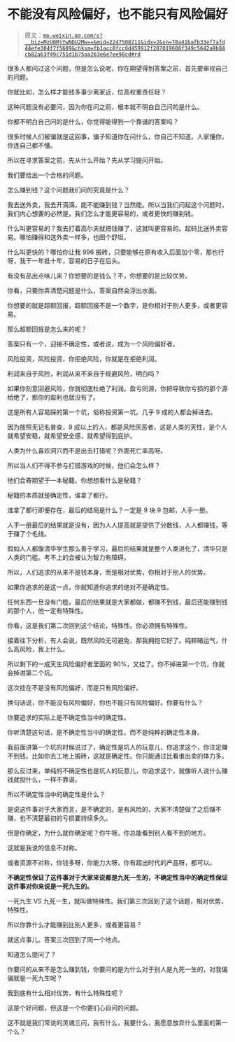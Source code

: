 # 不能没有风险偏好，也不能只有风险偏好

> 原文：[`mp.weixin.qq.com/s?__biz=MzU0MjYwNDU2Mw==&mid=2247508211&idx=2&sn=70a41bafb33ef7afd44efe304f7f5609&chksm=fb1acc8fcc6d459912f287019608f349c5642a9b84cb82a63f49c751d1b75aa263e6e7ee98cd#rd`](http://mp.weixin.qq.com/s?__biz=MzU0MjYwNDU2Mw==&mid=2247508211&idx=2&sn=70a41bafb33ef7afd44efe304f7f5609&chksm=fb1acc8fcc6d459912f287019608f349c5642a9b84cb82a63f49c751d1b75aa263e6e7ee98cd#rd)

很多人都问过这个问题，但是怎么说呢，你在期望得到答案之前，首先要审视自己的问题。

你就比如，怎么样才能钱多事少离家近，位高权重责任轻？

这种问题没有必要问，因为你在问之前，根本就不明白自己问的是什么。

你都不明白自己问的是什么，你觉得能得到一个靠谱的答案吗？

很多时候人们被骗就是这回事，骗子知道你在问什么，你自己不知道。人家懂你，你连自己都不懂。

所以在寻求答案之前，先从什么开始？先从学习提问开始。

我们要给出一个合格的问题。

怎么赚到钱？这个问题我们问的究竟是什么？

我去送外卖，我去开滴滴，能不能赚到钱？当然能。所以当我们问起这个问题时，我们内心想要的必然是，我们怎么才能更容易的，或者更快的赚到钱。

什么叫更容易的？我去打着高尔夫就把钱赚了，这就叫更容易的。起码比送外卖容易。哪怕赚得和送外卖一样多，也图个舒坦。

什么叫更快的？哪怕你让我 996 搬砖，只要能够在原有收入后面加个零，那也行呀，我干一年抵十年，容易的日子在后头。

有没有品出点味儿来？你想要的是钱么？不，你想要的是比较优势。

你看，只要你弄清楚问题是什么，答案自然会浮出水面。

你想要的就是超额回报，超额回报不是一个数字，是你相对于别人更多，或者更容易。

那么超额回报是怎么来的呢？

答案只有一个，迎接不确定性，或者说，成为一个风险偏好者。

风险投资，风险投资，你拒绝风险，你就是在拒绝利润。

利润来自于风险，利润从来不来自于规避风险，明白吗？

如果你刻意回避风险，你就彻底杜绝了利润。盈亏同源，你把导致你亏损的那个源给绝了，那你的盈利也就没有了。

这是所有人容易踩的第一个坑，俗称投资第一坑。几乎 9 成的人都会掉进去。

因为按照无记名普查，9 成以上的人，都是风险厌恶者，这是人类的天性，是个人就希望安稳，就希望安全感，就希望得到庇护。

人类为什么喜欢洞穴而不是出去打猎呢？外面死亡率高呀。

所以当人们不得不参与打猎游戏的时候，他们会怎么样？

他们会寄期望于一本秘籍。你想想看什么是秘籍？

秘籍的本质就是确定性，谁拿了都行。

谁拿了都行即便存在，最后的结局是什么？一定是 9 块 9 包邮，人手一册。

人手一册最后的结果就是没有，因为人人提高就是提供了分数线，人人都赚钱，等于赚了个毛线。

假如人人都像清华学生那么善于学习，最后的结果就是整个人类进化了，清华只是人类的门槛。考不上的会被认为智力有障碍。

所以，人们追求的从来不是钱本身，而是相对优势，你相对于别人的优势。

如果你追求的是这一点，你就知道你追求的绝对不是确定性。

任何东西一旦没有门槛，最后的结果就是大家都做，都赚不到钱，最后还能赚到钱的那个人，他一定有特殊性。

你看，这是我们第二次回到这个结论，特殊性。你必须拥有特殊性。

接着往下分析，有人会说，既然风险无可避免，那我拥抱它好了。纯粹赌运气，什么高风险，我上什么。

所以剩下的一成天生风险偏好者里面的 90%，又挂了。你不掉进第一个坑，你就会掉进第二个坑。

这次挂在不是没有风险偏好，而是只有风险偏好。

换句话说，你不能没有风险偏好，你也不能只有风险偏好。你要有什么？

你要追求的实际上是不确定性当中的确定性。

你听清楚这句话，是不确定性当中的确定性，而不是纯粹的确定性本身。

我前面讲第一个坑的时候说过了，确定性是坑人的玩意儿，你追求这个，你注定赚不到钱。比如你去工地上搬砖，这就是确定性。你只能通过比看谁出卖的体力多。

那么反过来，单纯的不确定性也是坑人的玩意儿，你追求这个，就像听人说什么赚钱就投什么，一样不靠谱。

所以不确定性当中的确定性是什么？

是说这件事对于大家而言，是不确定的，是有风险的，大家不清楚做了之后赚不赚，也不清楚最初的亏损要持续多久。

但是你确定，为什么就你确定呢？你牛呀。你总能看到别人看不到的地方。

这就是我说的信息不对称。

或者资源不对称，你钱多呀，你能力大呀，你有超出时代的产品呀，都可以。

**不确定性保证了这件事对于大家来说都是九死一生的，不确定性当中的确定性保证这件事对你来说是一死九生的。** 

一死九生 VS 九死一生，就叫做特殊性。我们第三次回到了这个话题，相对优势，特殊性。

所以你靠什么才能赚到比别人更多，或者更容易？

就这点事儿。答案三次回到了同一个地点。

知道怎么提问了？

你要问的从来不是怎么赚到钱，你要问的是为什么对于别人是九死一生的，对我偏偏就是一死九生呢？

我到底有什么相对优势，有什么特殊性呢？

这是个好问题，但这是一个你要扪心自问的问题。

这不就是我们常说的灵魂三问，我有什么，我要什么，我愿意放弃什么里面的第一个么？